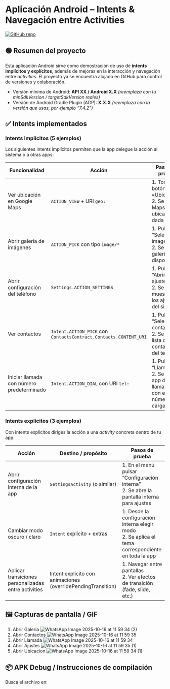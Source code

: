 # Aplicación Android – Intents & Navegación entre Activities

[![GitHub repo](https://img.shields.io/badge/github-android--intents-blue.svg)](https://github.com/PhilippeJean833/Aplicacion-Android.git)

## 🟢 Resumen del proyecto

Esta aplicación Android sirve como demostración de uso de **intents implícitos y explícitos**, además de mejoras en la interacción y navegación entre *activities*. El proyecto ya se encuentra alojado en GitHub para control de versiones y colaboración.  
- Versión mínima de Android: **API XX / Android X.X** *(reemplaza con tu minSdkVersion / targetSdkVersion reales)*  
- Versión de Android Gradle Plugin (AGP): **X.X.X** *(reemplaza con la versión que usas, por ejemplo “7.4.2”)*  

## ✅ Intents implementados

### Intents implícitos (5 ejemplos)

Los siguientes intents implícitos permiten que la app delegue la acción al sistema o a otras apps:

| Funcionalidad | Acción | Pasos de prueba |
|---|---|---|
| Ver ubicación en Google Maps | `ACTION_VIEW` + URI `geo:` | 1. Tocar botón «Ubicación» <br>2. Se lanza Maps con la ubicación dada |
| Abrir galería de imágenes | `ACTION_PICK` con tipo `image/*` | 1. Pulsar “Seleccionar imagen” <br>2. Se abre la galería del dispositivo |
| Abrir configuración del teléfono | `Settings.ACTION_SETTINGS` | 1. Pulsar “Abrir ajustes” <br>2. Se muestran los ajustes del sistema |
| Ver contactos | `Intent.ACTION_PICK` con `ContactsContract.Contacts.CONTENT_URI` | 1. Pulsar “Seleccionar contacto” <br>2. Se abre la lista de contactos del teléfono |
| Iniciar llamada con número predeterminado | `Intent.ACTION_DIAL` con URI `tel:` | 1. Pulsar “Llamar” <br>2. Se abre la app de llamadas con el número ya cargado |

### Intents explícitos (3 ejemplos)

Con intents explícitos diriges la acción a una *activity* concreta dentro de tu app:

| Acción | Destino / propósito | Pasos de prueba |
|---|---|---|
| Abrir configuración interna de la app | `SettingsActivity` (o similar) | 1. En el menú pulsar “Configuración interna” <br>2. Se abre la pantalla interna para ajustes |
| Cambiar modo oscuro / claro | `Intent` explícito + extras | 1. Desde la configuración interna elegir modo <br>2. Se aplica el tema correspondiente en toda la app |
| Aplicar transiciones personalizadas entre activities | Intent explícito con animaciones (overridePendingTransition) | 1. Navegar entre pantallas <br>2. Ver efectos de transición (fade, slide, etc.) |

## 🖼 Capturas de pantalla / GIF
1. Abrir Galeria
![WhatsApp Image 2025-10-16 at 11 59 34 (2)](https://github.com/user-attachments/assets/767a08b0-7f1f-48ad-8301-ad45aee4aac8)
2. Abrir Contactos
![WhatsApp Image 2025-10-16 at 11 59 35](https://github.com/user-attachments/assets/56ebe362-faa7-4b25-82d8-58e78e43dd84)
3. Abrir Llamada
![WhatsApp Image 2025-10-16 at 11 59 34](https://github.com/user-attachments/assets/81f945dc-41c7-4da6-8871-5c9029bc0cb3)
4. Abrir Ajustes
![WhatsApp Image 2025-10-16 at 11 59 35 (1)](https://github.com/user-attachments/assets/b8e4b50f-05eb-4bad-a306-3e2ddb47ba60)
5. Abrir Ubicacion
![WhatsApp Image 2025-10-16 at 11 59 34 (1)](https://github.com/user-attachments/assets/481387a4-7f65-40ae-8a7d-9396d5e4c722)

## 📦 APK Debug / Instrucciones de compilación

Busca el archivo en:  
